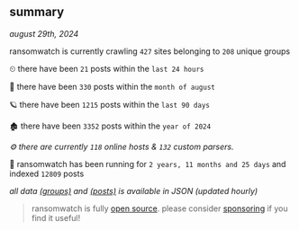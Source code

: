
## summary
_august 29th, 2024_

ransomwatch is currently crawling `427` sites belonging to `208` unique groups

⏲ there have been `21` posts within the `last 24 hours`

🦈 there have been `330` posts within the `month of august`

🪐 there have been `1215` posts within the `last 90 days`

🏚 there have been `3352` posts within the `year of 2024`

_⚙️ there are currently `118` online hosts & `132` custom parsers._

🦕 ransomwatch has been running for `2 years, 11 months and 25 days` and indexed `12809` posts

_all data  [(groups)](http://ransomwhat.telemetry.ltd/groups) and [(posts)](http://ransomwhat.telemetry.ltd/posts) is available in JSON (updated hourly)_

> ransomwatch is fully [open source](https://github.com/joshhighet/ransomwatch#ransomwatch--). please consider [sponsoring](https://github.com/sponsors/joshhighet) if you find it useful!
